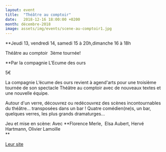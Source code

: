 ```yaml
---
layout: event
title:  "Théâtre au comptoir"
date:   2018-12-16 18:00:00 +0200
month: décembre-2018
image: assets/img/events/scene-au-comptoir1.jpg
---
```




**Jeudi 13, vendredi 14, samedi 15 à 20h,dimanche 16 à 18h

 Théâtre au comptoir  3ème tournée!

 **Par la compagnie L'Ecume des ours

 5€



La compagnie L’écume des ours revient à agend'arts pour une troisième tournée de son spectacle Théâtre au comptoir avec de nouveaux textes et une nouvelle équipe.

 Autour d'un verre, découvrez ou redécouvrez des scènes incontournables du théâtre... transposées dans un bar ! Quatre comédien(ne)s, un bar, quelques verres, les plus grands dramaturges...

Jeu et mise en scène: Avec</b> **Florence Merle,  Elsa Aubert, Hervé Hartmann, Olivier Lamoille  
** 

[Leur site](https://lecumedesours.wixsite.com/lecumedesours)